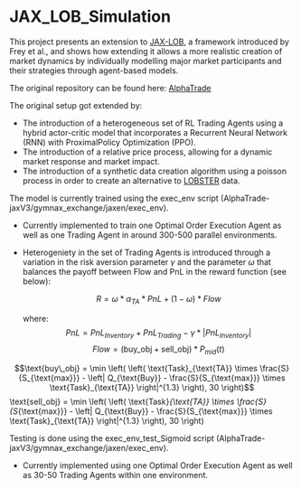 # JAX_LOB_Simulation

This project presents an extension to [JAX-LOB](https://arxiv.org/pdf/2308.13289), a framework introduced by Frey et al., and shows how extending it allows a more realistic creation of market dynamics by individually modelling major market participants and their strategies through agent-based models.

The original repository  can be found here: [AlphaTrade](https://github.com/KangOxford/AlphaTrade/tree/jaxV3)

The original setup got extended by:
- The introduction of a heterogeneous set of RL Trading Agents using a hybrid actor-critic model that incorporates a Recurrent Neural Network (RNN) with ProximalPolicy Optimization (PPO).
- The introduction of a relative price process, allowing for a dynamic market response and market impact.
- The introduction of a synthetic data creation algorithm using a poisson process in order to create an alternative to [LOBSTER](https://lobsterdata.com) data.

The model is currently trained using the exec_env script (AlphaTrade-jaxV3/gymnax_exchange/jaxen/exec_env).
- Currently implemented to train one Optimal Order Execution Agent as well as one Trading Agent in around 300-500 parallel environments.
- Heterogeniety in the set of Trading Agents is introduced through a variation in the risk aversion parameter $\gamma$ and the parameter $\omega$ that balances the payoff between Flow and PnL in the reward function (see below):

  $$R = \omega * \alpha_{TA} * PnL + (1 - \omega) * Flow$$

  where:
  $$PnL = PnL_{Inventory} + PnL_{Trading} - \gamma * |PnL_{Inventory}|$$
  $$Flow = (\text{buy\_obj} + \text{sell\_obj}) * P_{mid}(t)$$
  
$$\text{buy\_obj} = \min \left( \left( \text{Task}_{\text{TA}} \times \frac{S}{S_{\text{max}}} - \left| Q_{\text{Buy}} - \frac{S}{S_{\text{max}}} \times \text{Task}_{\text{TA}} \right|^{1.3} \right), 30 \right)$$
\text{sell\_obj} = \min \left( \left( \text{Task}_{\text{TA}} \times \frac{S}{S_{\text{max}}} - \left| Q_{\text{Buy}} - \frac{S}{S_{\text{max}}} \times \text{Task}_{\text{TA}} \right|^{1.3} \right), 30 \right)

Testing is done using the exec_env_test_Sigmoid script (AlphaTrade-jaxV3/gymnax_exchange/jaxen/exec_env). 
- Currently implemented using one Optimal Order Execution Agent as well as 30-50 Trading Agents within one environment.
